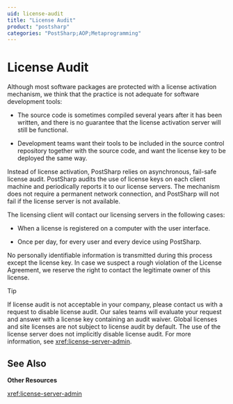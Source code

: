 ```yaml
---
uid: license-audit
title: "License Audit"
product: "postsharp"
categories: "PostSharp;AOP;Metaprogramming"
---
```

# License Audit

Although most software packages are protected with a license activation mechanism, we think that the practice is not adequate for software development tools:

* The source code is sometimes compiled several years after it has been written, and there is no guarantee that the license activation server will still be functional.

* Development teams want their tools to be included in the source control repository together with the source code, and want the license key to be deployed the same way.

Instead of license activation, PostSharp relies on asynchronous, fail-safe license audit. PostSharp audits the use of license keys on each client machine and periodically reports it to our license servers. The mechanism does not require a permanent network connection, and PostSharp will not fail if the license server is not available.

The licensing client will contact our licensing servers in the following cases:

* When a license is registered on a computer with the user interface.

* Once per day, for every user and every device using PostSharp.

No personally identifiable information is transmitted during this process except the license key. In case we suspect a rough violation of the License Agreement, we reserve the right to contact the legitimate owner of this license.

> [!TIP]
> If license audit is not acceptable in your company, please contact us with a request to disable license audit. Our sales teams will evaluate your request and answer with a license key containing an audit waiver. Global licenses and site licenses are not subject to license audit by default. The use of the license server does not implicitly disable license audit. For more information, see <xref:license-server-admin>. 

## See Also

**Other Resources**

<xref:license-server-admin>
<br>